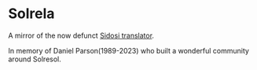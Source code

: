 # Solrela

A mirror of the now defunct [Sidosi translator](https://web.archive.org/web/20230309105319/https://www.sidosi.org/translator).

In memory of Daniel Parson(1989-2023) who built a wonderful community around Solresol.

